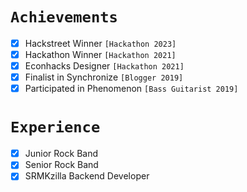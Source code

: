 # `Achievements`

- [x] Hackstreet Winner `[Hackathon 2023]`
- [x] Hackathon Winner `[Hackathon 2021]`
- [x] Econhacks Designer `[Hackathon 2021]`
- [x] Finalist in Synchronize `[Blogger 2019]`
- [x] Participated in Phenomenon `[Bass Guitarist 2019]`

# `Experience`

- [x] Junior Rock Band
- [x] Senior Rock Band
- [x] SRMKzilla Backend Developer